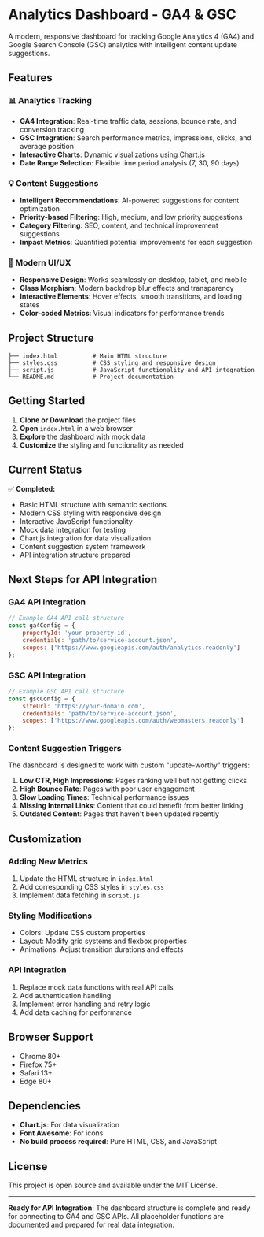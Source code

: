 # Analytics Dashboard - GA4 & GSC

A modern, responsive dashboard for tracking Google Analytics 4 (GA4) and Google Search Console (GSC) analytics with intelligent content update suggestions.

## Features

### 📊 Analytics Tracking
- **GA4 Integration**: Real-time traffic data, sessions, bounce rate, and conversion tracking
- **GSC Integration**: Search performance metrics, impressions, clicks, and average position
- **Interactive Charts**: Dynamic visualizations using Chart.js
- **Date Range Selection**: Flexible time period analysis (7, 30, 90 days)

### 💡 Content Suggestions
- **Intelligent Recommendations**: AI-powered suggestions for content optimization
- **Priority-based Filtering**: High, medium, and low priority suggestions
- **Category Filtering**: SEO, content, and technical improvement suggestions
- **Impact Metrics**: Quantified potential improvements for each suggestion

### 🎨 Modern UI/UX
- **Responsive Design**: Works seamlessly on desktop, tablet, and mobile
- **Glass Morphism**: Modern backdrop blur effects and transparency
- **Interactive Elements**: Hover effects, smooth transitions, and loading states
- **Color-coded Metrics**: Visual indicators for performance trends

## Project Structure

```
├── index.html          # Main HTML structure
├── styles.css          # CSS styling and responsive design
├── script.js           # JavaScript functionality and API integration
└── README.md           # Project documentation
```

## Getting Started

1. **Clone or Download** the project files
2. **Open** `index.html` in a web browser
3. **Explore** the dashboard with mock data
4. **Customize** the styling and functionality as needed

## Current Status

✅ **Completed:**
- Basic HTML structure with semantic sections
- Modern CSS styling with responsive design
- Interactive JavaScript functionality
- Mock data integration for testing
- Chart.js integration for data visualization
- Content suggestion system framework
- API integration structure prepared

## Next Steps for API Integration

### GA4 API Integration
```javascript
// Example GA4 API call structure
const ga4Config = {
    propertyId: 'your-property-id',
    credentials: 'path/to/service-account.json',
    scopes: ['https://www.googleapis.com/auth/analytics.readonly']
};
```

### GSC API Integration
```javascript
// Example GSC API call structure
const gscConfig = {
    siteUrl: 'https://your-domain.com',
    credentials: 'path/to/service-account.json',
    scopes: ['https://www.googleapis.com/auth/webmasters.readonly']
};
```

### Content Suggestion Triggers
The dashboard is designed to work with custom "update-worthy" triggers:

1. **Low CTR, High Impressions**: Pages ranking well but not getting clicks
2. **High Bounce Rate**: Pages with poor user engagement
3. **Slow Loading Times**: Technical performance issues
4. **Missing Internal Links**: Content that could benefit from better linking
5. **Outdated Content**: Pages that haven't been updated recently

## Customization

### Adding New Metrics
1. Update the HTML structure in `index.html`
2. Add corresponding CSS styles in `styles.css`
3. Implement data fetching in `script.js`

### Styling Modifications
- Colors: Update CSS custom properties
- Layout: Modify grid systems and flexbox properties
- Animations: Adjust transition durations and effects

### API Integration
1. Replace mock data functions with real API calls
2. Add authentication handling
3. Implement error handling and retry logic
4. Add data caching for performance

## Browser Support

- Chrome 80+
- Firefox 75+
- Safari 13+
- Edge 80+

## Dependencies

- **Chart.js**: For data visualization
- **Font Awesome**: For icons
- **No build process required**: Pure HTML, CSS, and JavaScript

## License

This project is open source and available under the MIT License.

---

**Ready for API Integration**: The dashboard structure is complete and ready for connecting to GA4 and GSC APIs. All placeholder functions are documented and prepared for real data integration.

